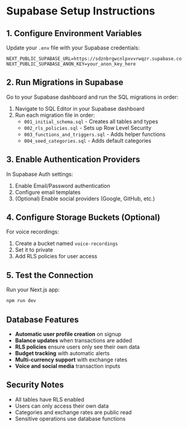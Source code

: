 # Supabase Setup Instructions

## 1. Configure Environment Variables

Update your `.env` file with your Supabase credentials:
```
NEXT_PUBLIC_SUPABASE_URL=https://sdznbrgwcnlpxvvrwqzr.supabase.co
NEXT_PUBLIC_SUPABASE_ANON_KEY=your_anon_key_here
```

## 2. Run Migrations in Supabase

Go to your Supabase dashboard and run the SQL migrations in order:

1. Navigate to SQL Editor in your Supabase dashboard
2. Run each migration file in order:
   - `001_initial_schema.sql` - Creates all tables and types
   - `002_rls_policies.sql` - Sets up Row Level Security
   - `003_functions_and_triggers.sql` - Adds helper functions
   - `004_seed_categories.sql` - Adds default categories

## 3. Enable Authentication Providers

In Supabase Auth settings:
1. Enable Email/Password authentication
2. Configure email templates
3. (Optional) Enable social providers (Google, GitHub, etc.)

## 4. Configure Storage Buckets (Optional)

For voice recordings:
1. Create a bucket named `voice-recordings`
2. Set it to private
3. Add RLS policies for user access

## 5. Test the Connection

Run your Next.js app:
```bash
npm run dev
```

## Database Features

- **Automatic user profile creation** on signup
- **Balance updates** when transactions are added
- **RLS policies** ensure users only see their own data
- **Budget tracking** with automatic alerts
- **Multi-currency support** with exchange rates
- **Voice and social media** transaction inputs

## Security Notes

- All tables have RLS enabled
- Users can only access their own data
- Categories and exchange rates are public read
- Sensitive operations use database functions